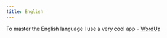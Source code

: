 ```yaml
---
title: English
---
```


To master the English language I use a very cool app - [WordUp](https://www.wordupapp.co/)